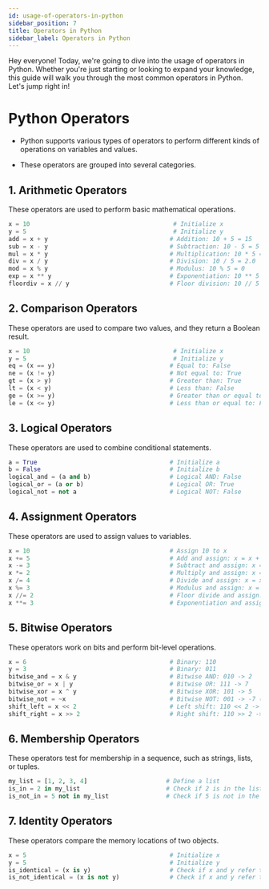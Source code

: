 ```yaml
---  
id: usage-of-operators-in-python  
sidebar_position: 7  
title: Operators in Python  
sidebar_label: Operators in Python
---
```


Hey everyone! Today, we're going to dive into the usage of operators in Python. Whether you're just starting or looking to expand your knowledge, this guide will walk you through the most common operators in Python. Let's jump right in!
# Python Operators


* Python supports various types of operators to perform different kinds of operations on variables and values.

* These operators are grouped into several categories.
## 1. Arithmetic Operators


These operators are used to perform basic mathematical operations.  
```python  
x = 10                                        # Initialize x  
y = 5                                         # Initialize y  
add = x + y                                  # Addition: 10 + 5 = 15  
sub = x - y                                  # Subtraction: 10 - 5 = 5  
mul = x * y                                  # Multiplication: 10 * 5 = 50  
div = x / y                                  # Division: 10 / 5 = 2.0  
mod = x % y                                  # Modulus: 10 % 5 = 0  
exp = x ** y                                 # Exponentiation: 10 ** 5 = 100000  
floordiv = x // y                            # Floor division: 10 // 5 = 2  
```
## 2. Comparison Operators


These operators are used to compare two values, and they return a Boolean result.  
```python  
x = 10                                        # Initialize x  
y = 5                                         # Initialize y  
eq = (x == y)                                # Equal to: False  
ne = (x != y)                                # Not equal to: True  
gt = (x > y)                                 # Greater than: True  
lt = (x < y)                                 # Less than: False  
ge = (x >= y)                                # Greater than or equal to: True  
le = (x <= y)                                # Less than or equal to: False  
```
## 3. Logical Operators


These operators are used to combine conditional statements.  
```python  
a = True                                     # Initialize a  
b = False                                    # Initialize b  
logical_and = (a and b)                      # Logical AND: False  
logical_or = (a or b)                        # Logical OR: True  
logical_not = not a                          # Logical NOT: False  
```
## 4. Assignment Operators


These operators are used to assign values to variables.  
```python  
x = 10                                       # Assign 10 to x  
x += 5                                       # Add and assign: x = x + 5 -> 15  
x -= 3                                       # Subtract and assign: x = x - 3 -> 12  
x *= 2                                       # Multiply and assign: x = x * 2 -> 24  
x /= 4                                       # Divide and assign: x = x / 4 -> 6.0  
x %= 3                                       # Modulus and assign: x = x % 3 -> 0  
x //= 2                                      # Floor divide and assign: x = x // 2 -> 0  
x **= 3                                      # Exponentiation and assign: x = x ** 3 -> 0  
```
## 5. Bitwise Operators


These operators work on bits and perform bit-level operations.  
```python  
x = 6                                        # Binary: 110  
y = 3                                        # Binary: 011  
bitwise_and = x & y                          # Bitwise AND: 010 -> 2  
bitwise_or = x | y                           # Bitwise OR: 111 -> 7  
bitwise_xor = x ^ y                          # Bitwise XOR: 101 -> 5  
bitwise_not = ~x                             # Bitwise NOT: 001 -> -7 (two's complement)  
shift_left = x << 2                          # Left shift: 110 << 2 -> 11000 -> 24  
shift_right = x >> 2                         # Right shift: 110 >> 2 -> 001 -> 1  
```
## 6. Membership Operators


These operators test for membership in a sequence, such as strings, lists, or tuples.  
```python  
my_list = [1, 2, 3, 4]                      # Define a list  
is_in = 2 in my_list                        # Check if 2 is in the list: True  
is_not_in = 5 not in my_list                # Check if 5 is not in the list: True  
```
## 7. Identity Operators


These operators compare the memory locations of two objects.  
```python  
x = 5                                        # Initialize x  
y = 5                                        # Initialize y  
is_identical = (x is y)                      # Check if x and y refer to the same object: True  
is_not_identical = (x is not y)              # Check if x and y refer to different objects: False  
```